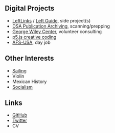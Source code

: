 ## Digital Projects

* [LeftLinks](https://www.leftlinks.org) / [Left Guide](https://left.guide), side project(s)
* [DSA Publication Archiving](https://democraticleft.dsausa.org/issues), scanning/prepping
* [George Wiley Center](https://www.georgewileycenter.org), volunteer consulting
* [p5.js creative coding](/p5)
* [AFS-USA](https://www.afsusa.org), day job

## Other Interests

* [Sailing](/sailing)
* Violin
* Mexican History
* [Socialism](/socialism)

## Links

* [GitHub](https://github.com/willielaredo)
* [Twitter](https://www.twitter.com/willielaredo)
* CV